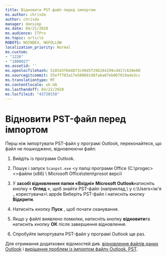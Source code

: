 ```yaml
---
title: Відновити PST-файл перед імпортом
ms.author: chrisda
author: chrisda
manager: dansimp
ms.date: 04/21/2020
ms.audience: ITPro
ms.topic: article
ROBOTS: NOINDEX, NOFOLLOW
localization_priority: Normal
ms.custom:
- "1226"
- "1800027"
ms.assetid: ''
ms.openlocfilehash: 518543f664873c99d5f296284199cd417c620e00
ms.sourcegitcommit: 55eff703a17e500681d8fa6a87eb067019ade3cc
ms.translationtype: MT
ms.contentlocale: uk-UA
ms.lasthandoff: 04/22/2020
ms.locfileid: "43720158"
---
```

# <a name="repair-pst-file-before-importing"></a>Відновити PST-файл перед імпортом

Перш ніж імпортувати PST-файл у програмі Outlook, переконайтеся, що файл не пошкоджено, відновлюючи файл:

1. Вийдіть із програми Outlook.

2. Пошук і запуск `Scanpst.exe` \<у папці програми Office (C:\progec\> \<\>файли (x86) \ Microsoft Office\stem\prosot версії

3. У **засобі відновлення папки «Вхідні» Microsoft Outlook**натисніть кнопку « **Огляд** », щоб знайти PST-файл (наприклад,\\ у c:\Users<ім'я _ користувача\>\ appde Виберіть PST-файл і натисніть кнопку **Відкрити**.

4. Натисніть кнопку **Пуск** , щоб почати сканування.

5. Якщо у файлі виявлено помилки, натисніть кнопку **відновити**та натисніть кнопку **ОК** після завершення відновлення.

6. Спробуйте імпортувати PST-файл у програмі Outlook ще раз.

Для отримання додаткових відомостей див. [відновлення файлів даних Outlook](https://support.office.com/article/25663bc3-11ec-4412-86c4-60458afc5253) і [вирішення проблем із імпортом файлу Outlook. PST](https://support.office.com/article/2d2e50dc-5c36-4ab2-ab50-f1be733b3d6e).
